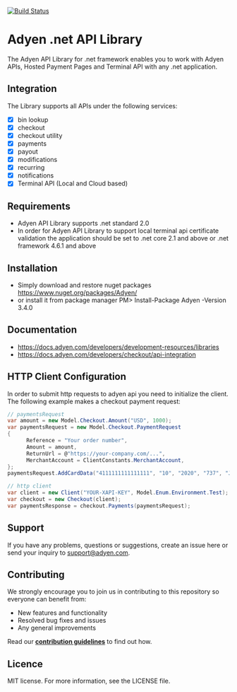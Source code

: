 [![Build Status](https://travis-ci.org/Adyen/adyen-dotnet-api-library.svg?branch=develop)](https://travis-ci.org/Adyen/adyen-dotnet-api-library)


# Adyen .net API Library

The Adyen API Library for .net framework enables you to work with Adyen APIs, Hosted Payment Pages and Terminal API with any .net application.


## Integration
The Library supports all APIs under the following services:

* [x] bin lookup
* [x] checkout
* [x] checkout utility
* [x] payments
* [x] payout
* [x] modifications
* [x] recurring
* [x] notifications
* [x] Terminal API (Local and Cloud based)

## Requirements

* Adyen API Library supports .net standard 2.0
* In order for Adyen API Library to support local terminal api certificate validation the application should be set to .net core 2.1 and above or .net framework 4.6.1 and above
## Installation

* Simply download and restore nuget packages  
 https://www.nuget.org/packages/Adyen/
* or install it from package manager
 PM> Install-Package Adyen -Version 3.4.0

## Documentation
* https://docs.adyen.com/developers/development-resources/libraries
* https://docs.adyen.com/developers/checkout/api-integration

## HTTP Client Configuration

In order to submit http requests to adyen api you need to initialize the client. The following example makes a checkout payment request:
```csharp
// paymentsRequest
var amount = new Model.Checkout.Amount("USD", 1000);
var paymentsRequest = new Model.Checkout.PaymentRequest
{
      Reference = "Your order number",
      Amount = amount,
      ReturnUrl = @"https://your-company.com/...",
      MerchantAccount = ClientConstants.MerchantAccount,
};
paymentsRequest.AddCardData("4111111111111111", "10", "2020", "737", "John Smith");
```
```csharp
// http client
var client = new Client("YOUR-XAPI-KEY", Model.Enum.Environment.Test); //or Model.Enum.Environment.Live
var checkout = new Checkout(client);
var paymentsResponse = checkout.Payments(paymentsRequest);
```

## Support
If you have any problems, questions or suggestions, create an issue here or send your inquiry to support@adyen.com.

## Contributing
We strongly encourage you to join us in contributing to this repository so everyone can benefit from:
* New features and functionality
* Resolved bug fixes and issues
* Any general improvements

Read our [**contribution guidelines**](CONTRIBUTING.md) to find out how.

## Licence
MIT license. For more information, see the LICENSE file.
